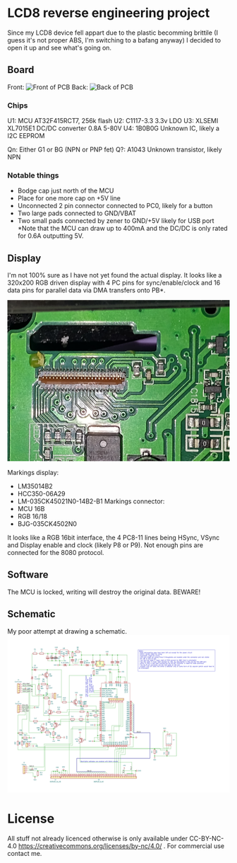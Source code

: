 # LCD8 reverse engineering project

Since my LCD8 device fell appart due to the plastic becomming brittile (I guess it's not proper ABS, I'm switching to a bafang anyway) I decided to open it up and see what's going on.

## Board
Front:
![Front of PCB](https://github.com/consp/lcd8-re/blob/master/img/Front.png)
Back:
![Back of PCB](https://github.com/consp/lcd8-re/blob/master/img/Back-mirror.png)

### Chips

U1: MCU AT32F415RCT7, 256k flash
U2: C1117-3.3 3.3v LDO
U3: XLSEMI XL7015E1 DC/DC converter 0.8A 5-80V
U4: 1B0B0G Unknown IC, likely a I2C EEPROM 

Qn: Either G1 or BG (NPN or PNP fet)
Q?: A1043 Unknown transistor, likely NPN

### Notable things
- Bodge cap just north of the MCU
- Place for one more cap on +5V line
- Unconnected 2 pin connector connected to PC0, likely for a button
- Two large pads connected to GND/VBAT
- Two small pads connected by zener to GND/+5V likely for USB port *Note that the MCU can draw up to 400mA and the DC/DC is only rated for 0.6A outputting 5V.

## Display
I'm not 100% sure as I have not yet found the actual display. It looks like a 320x200 RGB driven display with 4 PC pins for sync/enable/clock and 16 data pins for parallel data via DMA transfers onto PB*.

![LCD connector](https://github.com/consp/lcd8-re/blob/master/img/lcd_connector.jpg)

Markings display: 
- LM35014B2
- HCC350-06A29
- LM-035CK45021N0-14B2-B1
Markings connector:
- MCU 16B
- RGB 16/18
- BJG-035CK4502N0

It looks like a RGB 16bit interface, the 4 PC8-11 lines being HSync, VSync and Display enable and clock (likely P8 or P9). Not enough pins are connected for the 8080 protocol.

## Software
The MCU is locked, writing will destroy the original data. BEWARE!

## Schematic
My poor attempt at drawing a schematic.
![Schematic](https://github.com/consp/lcd8-re/blob/master/img/schematic.svg?raw=true)

# License
All stuff not already licenced otherwise is only available under CC-BY-NC-4.0 https://creativecommons.org/licenses/by-nc/4.0/ . For commercial use contact me.